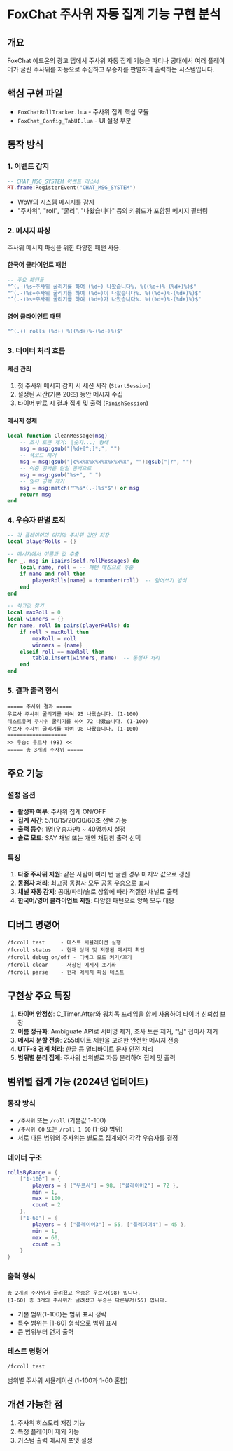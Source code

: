 # FoxChat 주사위 자동 집계 기능 구현 분석

## 개요
FoxChat 에드온의 광고 탭에서 주사위 자동 집계 기능은 파티나 공대에서 여러 플레이어가 굴린 주사위를 자동으로 수집하고 우승자를 판별하여 출력하는 시스템입니다.

## 핵심 구현 파일
- `FoxChatRollTracker.lua` - 주사위 집계 핵심 모듈
- `FoxChat_Config_TabUI.lua` - UI 설정 부분

## 동작 방식

### 1. 이벤트 감지
```lua
-- CHAT_MSG_SYSTEM 이벤트 리스너
RT.frame:RegisterEvent("CHAT_MSG_SYSTEM")
```
- WoW의 시스템 메시지를 감지
- "주사위", "roll", "굴리", "나왔습니다" 등의 키워드가 포함된 메시지 필터링

### 2. 메시지 파싱
주사위 메시지 파싱을 위한 다양한 패턴 사용:

#### 한국어 클라이언트 패턴
```lua
-- 주요 패턴들
"^(.-)%s+주사위 굴리기를 하여 (%d+) 나왔습니다%. %((%d+)%-(%d+)%)$"
"^(.-)%s+주사위 굴리기를 하여 (%d+)이 나왔습니다%. %((%d+)%-(%d+)%)$"
"^(.-)%s+주사위 굴리기를 하여 (%d+)가 나왔습니다%. %((%d+)%-(%d+)%)$"
```

#### 영어 클라이언트 패턴
```lua
"^(.+) rolls (%d+) %((%d+)%-(%d+)%)$"
```

### 3. 데이터 처리 흐름

#### 세션 관리
1. 첫 주사위 메시지 감지 시 세션 시작 (`StartSession`)
2. 설정된 시간(기본 20초) 동안 메시지 수집
3. 타이머 만료 시 결과 집계 및 출력 (`FinishSession`)

#### 메시지 정제
```lua
local function CleanMessage(msg)
    -- 조사 토큰 제거: |숫자...; 형태
    msg = msg:gsub("|%d+[^;]*;", "")
    -- 색코드 제거
    msg = msg:gsub("|c%x%x%x%x%x%x%x%x", ""):gsub("|r", "")
    -- 이중 공백을 단일 공백으로
    msg = msg:gsub("%s+", " ")
    -- 앞뒤 공백 제거
    msg = msg:match("^%s*(.-)%s*$") or msg
    return msg
end
```

### 4. 우승자 판별 로직

```lua
-- 각 플레이어의 마지막 주사위 값만 저장
local playerRolls = {}

-- 메시지에서 이름과 값 추출
for _, msg in ipairs(self.rollMessages) do
    local name, roll = -- 패턴 매칭으로 추출
    if name and roll then
        playerRolls[name] = tonumber(roll)  -- 덮어쓰기 방식
    end
end

-- 최고값 찾기
local maxRoll = 0
local winners = {}
for name, roll in pairs(playerRolls) do
    if roll > maxRoll then
        maxRoll = roll
        winners = {name}
    elseif roll == maxRoll then
        table.insert(winners, name)  -- 동점자 처리
    end
end
```

### 5. 결과 출력 형식

```
===== 주사위 결과 =====
우르사 주사위 굴리기를 하여 95 나왔습니다. (1-100)
테스트유저 주사위 굴리기를 하여 72 나왔습니다. (1-100)
우르사 주사위 굴리기를 하여 98 나왔습니다. (1-100)
===================
>> 우승: 우르사 (98) <<
===== 총 3개의 주사위 =====
```

## 주요 기능

### 설정 옵션
- **활성화 여부**: 주사위 집계 ON/OFF
- **집계 시간**: 5/10/15/20/30/60초 선택 가능
- **출력 등수**: 1명(우승자만) ~ 40명까지 설정
- **솔로 모드**: SAY 채널 또는 개인 채팅창 출력 선택

### 특징
1. **다중 주사위 지원**: 같은 사람이 여러 번 굴린 경우 마지막 값으로 갱신
2. **동점자 처리**: 최고점 동점자 모두 공동 우승으로 표시
3. **채널 자동 감지**: 공대/파티/솔로 상황에 따라 적절한 채널로 출력
4. **한국어/영어 클라이언트 지원**: 다양한 패턴으로 양쪽 모두 대응

## 디버그 명령어
```
/fcroll test     - 테스트 시뮬레이션 실행
/fcroll status   - 현재 상태 및 저장된 메시지 확인
/fcroll debug on/off - 디버그 모드 켜기/끄기
/fcroll clear    - 저장된 메시지 초기화
/fcroll parse    - 현재 메시지 파싱 테스트
```

## 구현상 주요 특징

1. **타이머 안정성**: C_Timer.After와 워치독 프레임을 함께 사용하여 타이머 신뢰성 보장
2. **이름 정규화**: Ambiguate API로 서버명 제거, 조사 토큰 제거, "님" 접미사 제거
3. **메시지 분할 전송**: 255바이트 제한을 고려한 안전한 메시지 전송
4. **UTF-8 경계 처리**: 한글 등 멀티바이트 문자 안전 처리
5. **범위별 분리 집계**: 주사위 범위별로 자동 분리하여 집계 및 출력

## 범위별 집계 기능 (2024년 업데이트)

### 동작 방식
- `/주사위` 또는 `/roll` (기본값 1-100)
- `/주사위 60` 또는 `/roll 1 60` (1-60 범위)
- 서로 다른 범위의 주사위는 별도로 집계되어 각각 우승자를 결정

### 데이터 구조
```lua
rollsByRange = {
    ["1-100"] = {
        players = { ["우르사"] = 98, ["플레이어2"] = 72 },
        min = 1,
        max = 100,
        count = 2
    },
    ["1-60"] = {
        players = { ["플레이어3"] = 55, ["플레이어4"] = 45 },
        min = 1,
        max = 60,
        count = 3
    }
}
```

### 출력 형식
```
총 2개의 주사위가 굴려졌고 우승은 우르사(98) 입니다.
[1-60] 총 3개의 주사위가 굴려졌고 우승은 다른유저(55) 입니다.
```
- 기본 범위(1-100)는 범위 표시 생략
- 특수 범위는 [1-60] 형식으로 범위 표시
- 큰 범위부터 먼저 출력

### 테스트 명령어
```
/fcroll test
```
범위별 주사위 시뮬레이션 (1-100과 1-60 혼합)

## 개선 가능한 점
1. 주사위 히스토리 저장 기능
2. 특정 플레이어 제외 기능
3. 커스텀 출력 메시지 포맷 설정